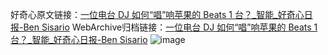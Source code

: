 好奇心原文链接：[一位电台 DJ 如何“唱”响苹果的 Beats 1 台？_智能_好奇心日报-Ben Sisario](https://www.qdaily.com/articles/11360.html)
WebArchive归档链接：[一位电台 DJ 如何“唱”响苹果的 Beats 1 台？_智能_好奇心日报-Ben Sisario](http://web.archive.org/web/20190623164323/https://www.qdaily.com/articles/11360.html)
![image](http://ww3.sinaimg.cn/large/007d5XDply1g3wgk3eynaj30u07tnhdu)